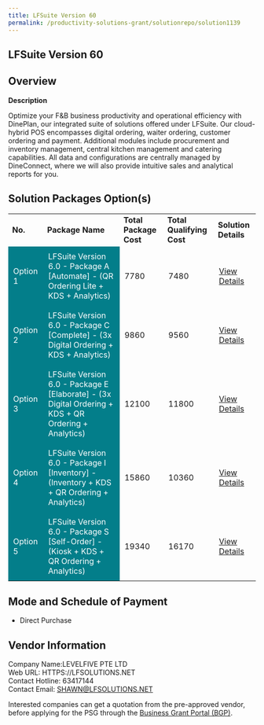 ```yaml
---
title: LFSuite Version 60
permalink: /productivity-solutions-grant/solutionrepo/solution1139
---
```


## LFSuite Version 60

## Overview

**Description**

Optimize your F&B business productivity and operational efficiency with DinePlan, our integrated suite of solutions offered under LFSuite. Our cloud-hybrid POS encompasses digital ordering, waiter ordering, customer ordering and payment. Additional modules include procurement and inventory management, central kitchen management and catering capabilities. All data and configurations are centrally managed by DineConnect, where we will also provide intuitive sales and analytical reports for you.

## Solution Packages Option(s)

<table>
<tr>
<td><b>No.</b></td>
<td><b>Package Name</b></td>
<td><b>Total Package Cost</b></td>
<td><b>Total Qualifying Cost</b></td>
<td><b>Solution Details</b></td>
</tr>
<tr>
<td style='padding: 10px; background-color: #037E8A; color: #FFFFFF;'>Option 1</td>
<td style='padding: 10px; background-color: #037E8A; color: #FFFFFF;'>LFSuite Version 6.0 - Package A [Automate] - (QR Ordering Lite + KDS + Analytics)</td>
<td style='padding: 10px;'>7780</td>
<td style='padding: 10px;'>7480</td>
<td style='padding: 10px;'><a href='https://www.gobusiness.gov.sg/images/psg/Desensitised_LevelFive_Annex_3_CR_wef_3_Feb_2022_Part_12.pdf' target='_blank'>View Details</a></td>
</tr>
<tr>
<td style='padding: 10px; background-color: #037E8A; color: #FFFFFF;'>Option 2</td>
<td style='padding: 10px; background-color: #037E8A; color: #FFFFFF;'>LFSuite Version 6.0 - Package C [Complete]  - (3x Digital Ordering + KDS + Analytics)</td>
<td style='padding: 10px;'>9860</td>
<td style='padding: 10px;'>9560</td>
<td style='padding: 10px;'><a href='https://www.gobusiness.gov.sg/images/psg/Desensitised_LevelFive_Annex_3_CR_wef_3_Feb_2022_Part_34.pdf' target='_blank'>View Details</a></td>
</tr>
<tr>
<td style='padding: 10px; background-color: #037E8A; color: #FFFFFF;'>Option 3</td>
<td style='padding: 10px; background-color: #037E8A; color: #FFFFFF;'>LFSuite Version 6.0 - Package E [Elaborate] - (3x Digital Ordering + KDS + QR Ordering + Analytics)</td>
<td style='padding: 10px;'>12100</td>
<td style='padding: 10px;'>11800</td>
<td style='padding: 10px;'><a href='https://www.gobusiness.gov.sg/images/psg/Desensitised_LevelFive_Annex_3_CR_wef_3_Feb_2022_Part_56.pdf' target='_blank'>View Details</a></td>
</tr>
<tr>
<td style='padding: 10px; background-color: #037E8A; color: #FFFFFF;'>Option 4</td>
<td style='padding: 10px; background-color: #037E8A; color: #FFFFFF;'>LFSuite Version 6.0 - Package I [Inventory] - (Inventory + KDS + QR Ordering + Analytics)</td>
<td style='padding: 10px;'>15860</td>
<td style='padding: 10px;'>10360</td>
<td style='padding: 10px;'><a href='https://www.gobusiness.gov.sg/images/psg/Desensitised_LevelFive_Annex_3_CR_wef_3_Feb_2022_Part_78.pdf' target='_blank'>View Details</a></td>
</tr>
<tr>
<td style='padding: 10px; background-color: #037E8A; color: #FFFFFF;'>Option 5</td>
<td style='padding: 10px; background-color: #037E8A; color: #FFFFFF;'>LFSuite Version 6.0 -  Package S [Self-Order] - (Kiosk + KDS + QR Ordering + Analytics)</td>
<td style='padding: 10px;'>19340</td>
<td style='padding: 10px;'>16170</td>
<td style='padding: 10px;'><a href='https://www.gobusiness.gov.sg/images/psg/Desensitised_LevelFive_Annex_3_CR_wef_3_Feb_2022_Part_910.pdf' target='_blank'>View Details</a></td>
</tr>
</table>

## Mode and Schedule of Payment

 - Direct Purchase

## Vendor Information

 Company Name:LEVELFIVE PTE LTD <br>Web URL: HTTPS://LFSOLUTIONS.NET <br>Contact Hotline: 63417144 <br>Contact Email: SHAWN@LFSOLUTIONS.NET <br>

Interested companies can get a quotation from the pre-approved vendor, before applying for the PSG through the <a href='https://www.businessgrants.gov.sg/' target='_blank' rel='noopener'>Business Grant Portal (BGP)</a>.

<script src="/jquery/resize-tables.js"></script>
